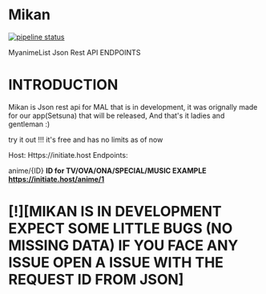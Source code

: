 # Mikan #

[![pipeline status](https://gitlab.com/INITIATES/mikan/badges/master/pipeline.svg)](https://gitlab.com/INITIATES/mikan/commits/master)

MyanimeList Json Rest API ENDPOINTS

# INTRODUCTION

Mikan is Json rest api for MAL that is in development, it was orignally made for our app(Setsuna) that will be released, And that's it ladies and gentleman :) 

try it out !!! it's free and has no limits as of now 

Host: Https://initiate.host
Endpoints:

anime/{ID}    **ID for TV/OVA/ONA/SPECIAL/MUSIC   EXAMPLE https://initiate.host/anime/1**



# [!][**MIKAN IS IN DEVELOPMENT EXPECT SOME LITTLE BUGS (NO MISSING DATA) IF YOU FACE ANY ISSUE OPEN A ISSUE WITH THE REQUEST ID FROM JSON**] 
